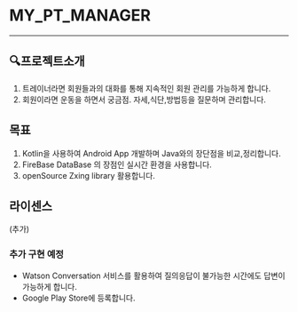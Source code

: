 
# MY_PT_MANAGER
---

## 🔍프로젝트소개

1. 트레이너라면 회원들과의 대화를 통해 지속적인 회원 관리를 가능하게 합니다.
2. 회원이라면 운동을 하면서 궁금점. 자세,식단,방법등을 질문하며 관리합니다.

## 목표

1. Kotlin을 사용하여 Android App 개발하며 Java와의 장단점을 비교,정리합니다.
2. FireBase DataBase 의 장점인 실시간 환경을 사용합니다.
3. openSource Zxing library 활용합니다.

## 라이센스
(추가)

### 추가 구현 예정

* Watson Conversation 서비스를 활용하여 질의응답이 불가능한 시간에도 답변이 가능하게 합니다.
* Google Play Store에 등록합니다.